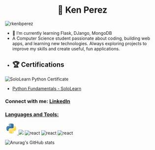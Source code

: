<h1 align="center">🚀 Ken Perez</h1>

<p align="left"> <img src="https://komarev.com/ghpvc/?username=rkenbperez&label=Profile%20views&color=0e75b6&style=flat" alt="rkenbperez" /> </p>

- 🌱 I’m currently learning Flask, DJango, MongoDB
- A Computer Science student passionate about coding, building web apps, and learning new technologies. Always exploring projects to improve my skills and create useful, fun applications.
- ## 🏆 Certifications
![SoloLearn Python Certificate]([d7624ab7-4718-445b-a7bc-322c84ed1a0b.pdf](https://github.com/user-attachments/files/21849851/d7624ab7-4718-445b-a7bc-322c84ed1a0b.pdf)
)

- [Python Fundamentals - SoloLearn](https://www.sololearn.com/certificates/CC-O1S6PP9H)

<h3 align="left">Connect with me:
  <a href="https://www.linkedin.com/in/ralph-kenneth-perez-609064319?lipi=urn%3Ali%3Apage%3Ad_flagship3_profile_view_base_contact_details%3BwzgfCZzjSLqHtLfFXUDIXA%3D%3D">LinkedIn</>
</h3>
<p align="left">
</p>

<h3 align="left">Languages and Tools:</h3>
<p>
</a> <a href="https://www.python.org" target="_blank" rel="noreferrer"> <img src="https://raw.githubusercontent.com/devicons/devicon/master/icons/python/python-original.svg" alt="python" width="40" height="40"/> </a>
<!-- <img src="https://cdn.jsdelivr.net/gh/devicons/devicon@latest/icons/react/react-original.svg" alt="react" width="40" height="40"/> </a> -->
<!-- <img src="https://raw.githubusercontent.com/devicons/devicon/master/icons/javascript/javascript-original.svg" alt="react" width="40" height="40"/> </a> -->
<img src="https://cdn.jsdelivr.net/gh/devicons/devicon@latest/icons/java/java-original.svg" width="40 height="40"/>      
<img src="https://cdn.jsdelivr.net/gh/devicons/devicon@latest/icons/html5/html5-original.svg" alt="react" width="40" height="40"/> </a>
<img src="https://cdn.jsdelivr.net/gh/devicons/devicon@latest/icons/css3/css3-original.svg" alt="react" width="40" height="40"/> </a>
<img src="https://cdn.jsdelivr.net/gh/devicons/devicon@latest/icons/git/git-original.svg" alt="react" width="40" height="40"/> </a>
</p>
</p>
</p>
</p>


![Anurag's GitHub stats](https://github-readme-stats.vercel.app/api?username=rkenbperez&theme=dark&show_icons=true_theme=holi)


